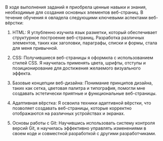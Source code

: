 В ходе выполнения заданий я приобрела ценные навыки и знания, необходимые для создания основных элементов веб-страниц. В течение обучения я овладела следующими ключевыми аспектами веб-вёрстки:

1. HTML: Я углубленно изучила язык разметки, который обеспечивает структурное построение веб-страниц. Разработка различных элементов, таких как заголовки, параграфы, списки и формы, стала для меня привычной.

2. CSS: Получившиеся веб-страницы я оформила с использованием стилей CSS. Я научилась применять цвета, шрифты, отступы и позиционирование для достижения желаемого визуального эффекта.

3. Базовые концепции веб-дизайна: Понимание принципов дизайна, таких как сетка, цветовая палитра и типография, помогли мне создавать эстетически приятные и функциональные веб-страницы.

4. Адаптивная вёрстка: Я освоила техники адаптивной вёрстки, что позволяет создавать веб-страницы, которые корректно отображаются на различных устройствах и экранах.

5. Основы работы с Git: Научившись использовать систему контроля версий Git, я научилась эффективно управлять изменениями в своем коде и совместной разработкой с другими разработчиками.
